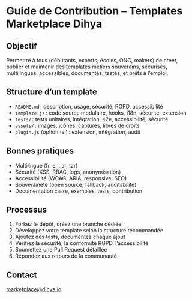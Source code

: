 # Guide de Contribution – Templates Marketplace Dihya

## Objectif
Permettre à tous (débutants, experts, écoles, ONG, makers) de créer, publier et maintenir des templates métiers souverains, sécurisés, multilingues, accessibles, documentés, testés, et prêts à l’emploi.

## Structure d’un template
- `README.md` : description, usage, sécurité, RGPD, accessibilité
- `template.js` : code source modulaire, hooks, i18n, sécurité, extension
- `tests/` : tests unitaires, intégration, e2e, accessibilité, sécurité
- `assets/` : images, icônes, captures, libres de droits
- `plugin.js` (optionnel) : extension, intégration, audit

## Bonnes pratiques
- Multilingue (fr, en, ar, tzr)
- Sécurité (XSS, RBAC, logs, anonymisation)
- Accessibilité (WCAG, ARIA, responsive, SEO)
- Souveraineté (open source, fallback, auditabilité)
- Documentation claire, exemples, tests, contribution

## Processus
1. Forkez le dépôt, créez une branche dédiée
2. Développez votre template selon la structure recommandée
3. Ajoutez des tests, documentez chaque ajout
4. Vérifiez la sécurité, la conformité RGPD, l’accessibilité
5. Soumettez une Pull Request détaillée
6. Répondez aux retours de la communauté

## Contact
[marketplace@dihya.io](mailto:marketplace@dihya.io)
